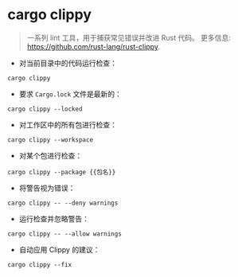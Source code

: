 # cargo clippy

> 一系列 lint 工具，用于捕获常见错误并改进 Rust 代码。
> 更多信息: <https://github.com/rust-lang/rust-clippy>.

- 对当前目录中的代码运行检查：

`cargo clippy`

- 要求 `Cargo.lock` 文件是最新的：

`cargo clippy --locked`

- 对工作区中的所有包进行检查：

`cargo clippy --workspace`

- 对某个包进行检查： 

`cargo clippy --package {{包名}}`

- 将警告视为错误：

`cargo clippy -- --deny warnings`

- 运行检查并忽略警告：

`cargo clippy -- --allow warnings`

- 自动应用 Clippy 的建议：

`cargo clippy --fix`

